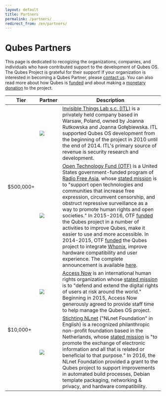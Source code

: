 ```yaml
---
layout: default
title: Partners
permalink: /partners/
redirect_from: /en/partners/
---
```


Qubes Partners
==============

This page is dedicated to recogizing the organizations, companies, and
individuals who have contributed support to the development of Qubes OS. The
Qubes Project is grateful for their support! If your organization is interested
in becoming a Qubes Partner, please [contact us]. You can also read more about
how Qubes is [funded] and about making a [monetary donation] to the project.

<table class="partners">
  <thead>
    <tr>
      <th>Tier</th>
      <th>Partner</th>
      <th>Description</th>
    </tr>
  </thead>
  <tbody>
    <tr id="invisible-things-lab">
      <td rowspan="2">
        $500,000+
      </td>
      <td>
        <a href="http://invisiblethingslab.com/itl/Welcome.html">
          <img src="/attachment/site/itl.png">
        </a>
      </td>
      <td>
        <a href="http://invisiblethingslab.com/itl/Welcome.html">Invisible
        Things Lab s.c. (ITL)</a> is a privately held company based in
        Warsaw, Poland, owned by Joanna Rutkowska and Joanna Gołębiewska. ITL
        supported Qubes OS development from the beginning of the project in 2010
        until the end of 2014. ITL's primary source of revenue is security
        research and development.
      </td>
    </tr>
    <tr id="open-technology-fund">
      <td>
        <a href="https://www.opentechfund.org/">
          <img src="/attachment/site/OTF-logo.png">
        </a>
      </td>
      <td>
        <a href="https://www.opentechfund.org/">Open Technology Fund (OTF)</a>
        is a United States government-funded program of
        <a href="http://www.rfa.org">Radio Free Asia</a>, whose
        <a href="https://www.opentech.fund/about/program">stated mission</a> is
        to "support open technologies and communities that increase free
        expression, circumvent censorship, and obstruct repressive surveillance
        as a way to promote human rights and open societies." In 2015-2016, OTF
        <a href="https://www.opentech.fund/project/qubes-os">funded</a> the
        Qubes project in a number of activities to improve Qubes, make it easier
        to use and more accessible. In 2014-2015, OTF
        <a href="https://www.opentech.fund/project/qubes-os">funded</a> the
        Qubes project to integrate <a href="https://www.whonix.org/">Whonix</a>,
        improve hardware compatibility and user experience. The complete
        announcement is available
        <a href="http://blog.invisiblethings.org/2015/06/04/otf-funding-announcement.html">here</a>.
      </td>
    </tr>
    <tr id="access-now">
      <td rowspan="2">
        $10,000+
      </td>
      <td>
        <a href="https://www.accessnow.org/">
          <img src="/attachment/site/accessnow.png">
        </a>
      </td>
      <td>
        <a href="https://www.accessnow.org/">Access Now</a> is an international
        human rights organization whose
        <a href="https://www.accessnow.org/about-us/">stated mission</a> is to
        "defend and extend the digital rights of users at risk around the
        world." Beginning in 2015, Access Now generously agreed to provide staff
        time to help manage the Qubes OS project.
      </td>
    </tr>
    <tr id="nlnet-foundation">
      <td>
        <a href="https://nlnet.nl">
          <img src="/attachment/site/nlnet.gif">
        </a>
      </td>
      <td>
        <a href="https://nlnet.nl">Stichting NLnet</a> ("NLnet Foundation" in
        English) is a recognized philanthropic non-profit foundation based in
        the Netherlands, whose <a href="https://nlnet.nl/foundation/">stated
        mission</a> is "to promote the exchange of electronic information
        and all that is related or beneficial to that purpose." In 2016, the
        NLnet Foundation provided a grant to the Qubes project to support
        improvements in automated build processes, Debian template packaging,
        networking & privacy, and hardware compatibility.
      </td>
    </tr>
  </tbody>
</table>

[funded]: /funding/
[monetary donation]: /donate/
[contact us]: mailto:funding@qubes-os.org

